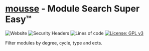 # [mousse](https://tu.eno.pw) - Module Search Super Easy&trade;
![Website](https://img.shields.io/website?down_color=red&down_message=offline&up_color=blue&up_message=online&url=https%3A%2F%2Ftu.eno.pw)
![Security Headers](https://img.shields.io/security-headers?url=https%3A%2F%2Ftu.eno.pw)
![Lines of code](https://tokei.rs/b1/github/mauricesvp/mousse)
[![License: GPL v3](https://img.shields.io/badge/License-GPLv3-blue.svg)](https://www.gnu.org/licenses/gpl-3.0)

Filter modules by degree, cycle, type and ects.
